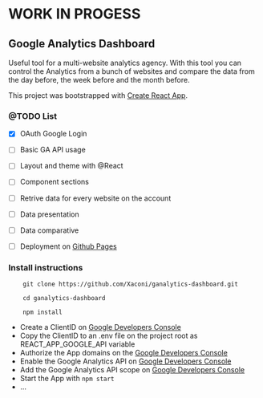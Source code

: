 # WORK IN PROGESS

## Google Analytics Dashboard

Useful tool for a multi-website analytics agency. With this tool you can control the Analytics from a bunch of websites and compare the data from the day before, the week before and the month before.

This project was bootstrapped with [Create React App](https://github.com/facebook/create-react-app).

### @TODO List

- [x] OAuth Google Login 
- [ ] Basic GA API usage
- [ ] Layout and theme with @React
- [ ] Component sections
- [ ] Retrive data for every website on the account
- [ ] Data presentation
- [ ] Data comparative
- [ ] Deployment on [Github Pages](https://facebook.github.io/create-react-app/docs/deployment#github-pages-https-pagesgithubcom)


### Install instructions

```
    git clone https://github.com/Xaconi/ganalytics-dashboard.git
```

```
    cd ganalytics-dashboard
```

```
    npm install
```

* Create a ClientID on [Google Developers Console](https://cloud.google.com/)
* Copy the ClientID to an .env file on the project root as REACT_APP_GOOGLE_API variable
* Authorize the App domains on the [Google Developers Console](https://cloud.google.com/)
* Enable the Google Analytics API on [Google Developers Console](https://cloud.google.com/)
* Add the Google Analytics API scope on [Google Developers Console](https://cloud.google.com/)
* Start the App with ``` npm start ```
* ...